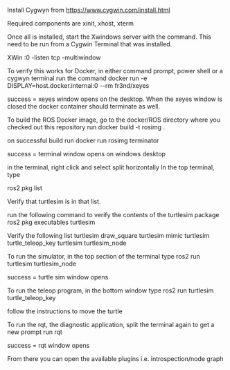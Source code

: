 Install Cygwyn from https://www.cygwin.com/install.html

Required components are xinit, xhost, xterm

Once all is installed, start the Xwindows server with the command.
This need to be run from a Cygwin Terminal that was installed.

XWin :0 -listen tcp -multiwindow

To verify this works for Docker, in either command prompt, power shell or a cygwyn terminal run the command
docker run -e DISPLAY=host.docker.internal:0 --rm fr3nd/xeyes

success = xeyes window opens on the desktop. When the xeyes window is closed the docker container should terminate as well.

To build the ROS Docker image, go to the docker/ROS directory where you checked out this repository
run
docker build -t rosimg .

on successful build
run
docker run rosimg terminator

success = terminal window opens on windows desktop

in the terminal, right click and select split horizontally
In the top terminal, type

ros2 pkg list

Verify that turtlesim is in that list.

run the following command to verify the contents of the turtlesim package
ros2 pkg executables turtlesim

Verify the following list
turtlesim draw_square
turtlesim mimic
turtlesim turtle_teleop_key
turtlesim turtlesim_node

To run the simulator, in the top section of the terminal type
ros2 run turtlesim turtlesim_node

success = turtle sim window opens

To run the teleop program, in the bottom window type
ros2 run turtlesim turtle_teleop_key

follow the instructions to move the turtle

To run the rqt, the diagnostic application, split the terminal again to get a new prompt
run
rqt

success = rqt window opens

From there you can open the available plugins i.e. introspection/node graph
